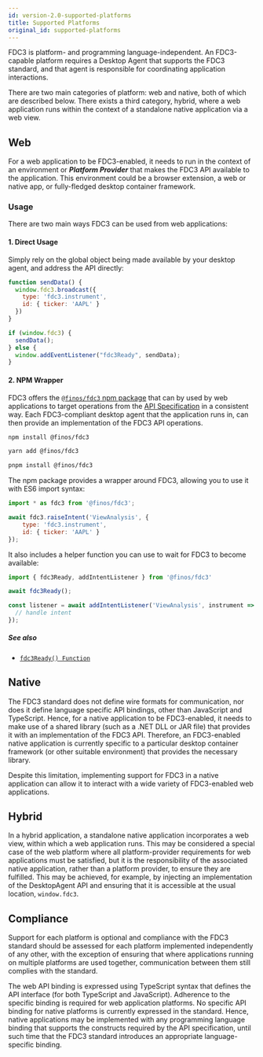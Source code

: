 ```yaml
---
id: version-2.0-supported-platforms
title: Supported Platforms
original_id: supported-platforms
---
```


FDC3 is platform- and programming language-independent. An FDC3-capable platform requires a Desktop Agent that supports the FDC3 standard, and that agent is responsible for coordinating application interactions.

There are two main categories of platform: web and native, both of which are described below. There exists a third category, hybrid, where a web application runs within the context of a standalone native application via a web view.

## Web

For a web application to be FDC3-enabled, it needs to run in the context of an environment or **_Platform Provider_** that makes the FDC3 API available to the application. This environment could be a browser extension, a web or native app, or fully-fledged desktop container framework.

### Usage

There are two main ways FDC3 can be used from web applications:

#### 1. Direct Usage

Simply rely on the global object being made available by your desktop agent, and address the API directly:

```javascript
function sendData() {
  window.fdc3.broadcast({
    type: 'fdc3.instrument',
    id: { ticker: 'AAPL' }
  })
}

if (window.fdc3) {
  sendData();
} else {
  window.addEventListener("fdc3Ready", sendData);
}
```


#### 2. NPM Wrapper
FDC3 offers the [`@finos/fdc3` npm package](https://www.npmjs.com/package/@finos/fdc3) that can by used by web applications to target operations from the [API Specification](api/spec) in a consistent way. Each FDC3-compliant desktop agent that the application runs in, can then provide an implementation of the FDC3 API operations.

<!--DOCUSAURUS_CODE_TABS-->
<!--npm -->

```sh
npm install @finos/fdc3
```
<!--yarn-->

```sh
yarn add @finos/fdc3
```

<!--pnpm-->

```sh
pnpm install @finos/fdc3
```

<!--END_DOCUSAURUS_CODE_TABS-->

The npm package provides a wrapper around FDC3, allowing you to use it with ES6 import syntax:

```javascript
import * as fdc3 from '@finos/fdc3';

await fdc3.raiseIntent('ViewAnalysis', {
    type: 'fdc3.instrument',
    id: { ticker: 'AAPL' }
});
```

It also includes a helper function you can use to wait for FDC3 to become available:

```javascript
import { fdc3Ready, addIntentListener } from '@finos/fdc3'

await fdc3Ready();

const listener = await addIntentListener('ViewAnalysis', instrument => {
  // handle intent
});
```

##### See also
* [`fdc3Ready() Function`](api/ref/Globals#fdc3ready-function)

## Native

The FDC3 standard does not define wire formats for communication, nor does it define language specific API bindings, other than JavaScript and TypeScript. Hence, for a native application to be FDC3-enabled, it needs to make use of a shared library (such as a .NET DLL or JAR file) that provides it with an implementation of the FDC3 API. Therefore, an FDC3-enabled native application is currently specific to a particular desktop container framework (or other suitable environment) that provides the necessary library.

Despite this limitation, implementing support for FDC3 in a native application can allow it to interact with a wide variety of FDC3-enabled web applications.

## Hybrid
In a hybrid application, a standalone native application incorporates a web view, within which a web application runs. This may be considered a special case of the web platform where all platform-provider requirements for web applications must be satisfied, but it is the responsibility of the associated native application, rather than a platform provider, to ensure they are fulfilled. This may be achieved, for example, by injecting an implementation of the DesktopAgent API and ensuring that it is accessible at the usual location, `window.fdc3`.

## Compliance
Support for each platform is optional and compliance with the FDC3 standard should be assessed for each platform implemented independently of any other, with the exception of ensuring that where applications running on multiple platforms are used together, communication between them still complies with the standard.

The web API binding is expressed using TypeScript syntax that defines the API interface (for both TypeScript and JavaScript). Adherence to the specific binding is required for web application platforms. No specific API binding for native platforms is currently expressed in the standard. Hence, native applications may be implemented with any programming language binding that supports the constructs required by the API specification, until such time that the FDC3 standard introduces an appropriate language-specific binding.